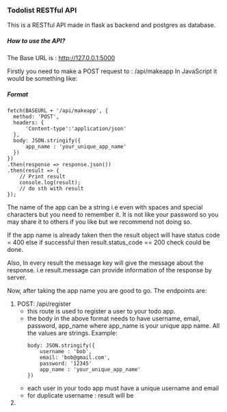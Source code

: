 ### Todolist RESTful API

This is a RESTful API made in flask as backend and postgres as database.

##### How to use the API?

The Base URL is : http://127.0.0.1:5000

Firstly you need to make a POST request to : /api/makeapp
In JavaScript it would be something like:

##### Format
```
fetch(BASEURL + '/api/makeapp', {
  method: 'POST',
  headers: {
      'Content-type':'application/json'
  },
  body: JSON.stringify({
      app_name : 'your_unique_app_name'
  })
})
.then(response => response.json())
.then(result => {
    // Print result
    console.log(result);
    // do sth with result
});
```
The name of the app can be a string i.e even with spaces and special characters but you need to remember it. It is not like your password so you may share it to others if you like but we recommend not doing so.

If the app name is already taken then the result object will have status code = 400 else if successful then result.status_code == 200 check could be done. 

Also, In every result the message key will give the message about the response. i.e result.message can provide information of the response by server.

Now, after taking the app name you are good to go.
The endpoints are:

1. POST: /api/register 
    - this route is used to register a user to your todo app.
    - the body in the above format needs to have username, email, password, app_name where app_name is your unique app name. All the values are strings.
    Example:
        ```
        body: JSON.stringify({
            username : 'bob',
            email: 'bob@gmail.com',
            password: '12345'
            app_name : 'your_unique_app_name'
        })
        ```
    - each user in your todo app must have a unique username and email 
    - for duplicate username : result will be 
2. 
